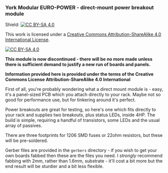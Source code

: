 ### York Modular EURO-POWER - direct-mount power breakout module

Shield: [![CC BY-SA 4.0][cc-by-sa-shield]][cc-by-sa]

This work is licensed under a
[Creative Commons Attribution-ShareAlike 4.0 International License][cc-by-sa].

[![CC BY-SA 4.0][cc-by-sa-image]][cc-by-sa]

[cc-by-sa]: http://creativecommons.org/licenses/by-sa/4.0/
[cc-by-sa-image]: https://licensebuttons.net/l/by-sa/4.0/88x31.png
[cc-by-sa-shield]: https://img.shields.io/badge/License-CC%20BY--SA%204.0-lightgrey.svg

**This module is now discontinued - there will be no more made unless there is sufficient demand to justify a new run of boards and panels.**

**Information provided here is provided under the terms of the Creative Commons License Attribution-ShareAlike 4.0 International**

First of all, you're probably wondering what a direct mount module is - easy, it's a panel-sized PCB which you attach directly to your rack. 
Maybe not so good for performance use, but for tinkering around it's perfect.

Power breakouts are great for testing, so here's one which fits directly to your rack and supplies two breakouts, plus status LEDs, inside 4HP. 
The build is simple, requiring a handful of transistors, some LEDs and the usual array of passives.

There are three footprints for 1206 SMD fuses or 22ohm resistors, but these will be pre-soldered.

Gerber files are provided in the `gerbers` directory - if you wish to get your own boards fabbed then these are the files you need. I *strongly* recommend fabbing with 2mm, rather than 1.6mm, substrate - it'll cost a bit more but the end result will be sturdier and a bit less flexible.

